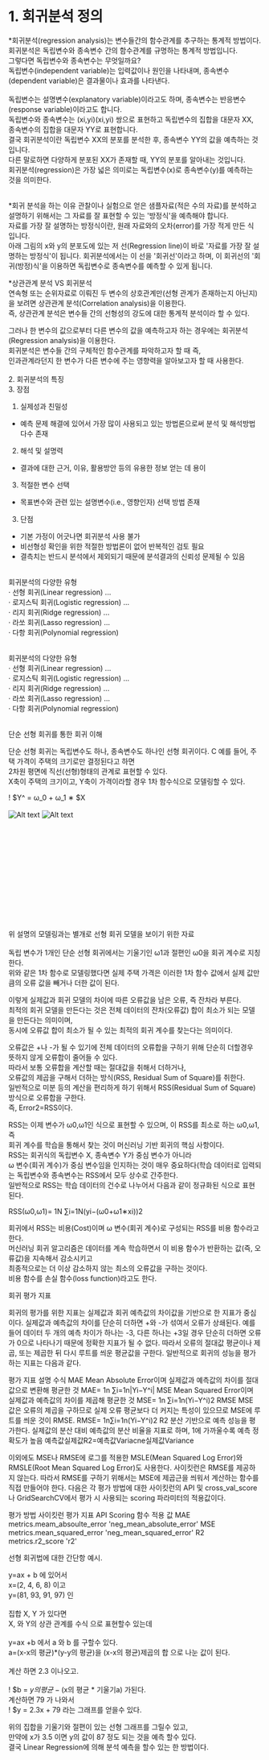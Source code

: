 

# 1. 회귀분석 정의

*회귀분석(regression analysis)는 변수들간의 함수관계를 추구하는 통계적 방법이다. <br>
회귀분석은 독립변수와 종속변수 간의 함수관계를 규명하는 통계적 방법입니다. <br>
그렇다면 독립변수와 종속변수는 무엇일까요? <br>
독립변수(independent variable)는 입력값이나 원인을 나타내며, 종속변수(dependent variable)은 결과물이나 효과를 나타낸다. <br>
<br>독립변수는 설명변수(explanatory variable)이라고도 하며, 종속변수는 반응변수(response variable)이라고도 합니다. <br>
독립변수와 종속변수는 (xi,yi)(xi,yi) 쌍으로 표현하고 독립변수의 집합을 대문자 XX, 종속변수의 집합을 대문자 YY로 표현합니다. <br>
결국 회귀분석이란 독립변수 XX의 분포를 분석한 후, 종속변수 YY의 값을 예측하는 것입니다. <br>
다른 말로하면 다양하게 분포된 XX가 존재할 때, YY의 분포를 알아내는 것입니다.<br>
회귀분석(regression)은 가장 넓은 의미로는 독립변수(x)로 종속변수(y)를 예측하는 것을 의미한다. <br>

<br>
*회귀 분석을 하는 이유
관찰이나 실험으로 얻은 샘플자료(적은 수의 자료)를 분석하고 설명하기 위해서는 그 자료를 잘 표현할 수 있는 '방정식'을 예측해야 합니다. <br>
자료를 가장 잘 설명하는 방정식이란, 원래 자료와의 오차(error)를 가장 적게 만든 식 입니다.<br>
아래 그림의 x와 y의 분포도에 있는 저 선(Regression line)이 바로 '자료를 가장 잘 설명하는 방정식'이 됩니다.
회귀분석에서는 이 선을 '회귀선'이라고 하며, 이 회귀선의 '회귀(방정)식'을 이용하면 독립변수로 종속변수를 예측할 수 있게 됩니다. <br>

*상관관계 분석 VS 회귀분석<br>
연속형 또는 순위자료로 이뤄진 두 변수의 상호관계만(선형 관계가 존재하는지 아닌지)을 보려면 상관관계 분석(Correlation analysis)을 이용한다. <br>
즉, 상관관계 분석은 변수들 간의 선형성의 강도에 대한 통계적 분석이라 할 수 있다.<br> 

그러나 한 변수의 값으로부터 다른 변수의 값을 예측하고자 하는 경우에는 회귀분석(Regression analysis)을 이용한다. <br>
회귀분석은 변수들 간의 구체적인 함수관계를 파악하고자 할 때 즉, <br>
인과관계라던지 한 변수가 다른 변수에 주는 영향력을 알아보고자 할 때 사용한다.<br>
<br>
2.  회귀분석의 특징<br>
3.  장점<br>
1)  실제성과 친밀성<br>
-  예측 문제 해결에 있어서 가장 많이 사용되고 있는 방법론으로써 분석 및 해석방법 다수 존재<br>
2)  해석 및 설명력<br>
-  결과에 대한 근거, 이유, 활용방안 등의 유용한 정보 얻는 데 용이<br>
3)  적절한 변수 선택<br>
-  목표변수와 관련 있는 설명변수(i.e., 영향인자) 선택 방법 존재<br>
3.  단점<br>
-  기본 가정이 어긋나면 회귀분석 사용 불가<br>
-  비선형성 확인을 위한 적절한 방법론이 없어 반복적인 검토 필요<br>
-  결측치는 반드시 분석에서 제외되기 때문에 분석결과의 신뢰성 문제될 수 있음<br>
<br>
회귀분석의 다양한 유형<br>
·         선형 회귀(Linear regression) ...<br>
·         로지스틱 회귀(Logistic regression) ...<br>
·         리지 회귀(Ridge regression) ...<br>
·         라쏘 회귀(Lasso regression) ...<br>
·         다항 회귀(Polynomial regression) <br><br>

회귀분석의 다양한 유형<br>
·         선형 회귀(Linear regression) ...<br>
·         로지스틱 회귀(Logistic regression) ...<br>
·         리지 회귀(Ridge regression) ...<br>
·         라쏘 회귀(Lasso regression) ...<br>
·         다항 회귀(Polynomial regression)  <br><br>

단순 선형 회귀를 통한 회귀 이해<br>

단순 선형 회귀는 독립변수도 하나, 종속변수도 하나인 선형 회귀이다. C
예를 들어, 주택 가격이 주택의 크기로만 결정된다고 하면 <br>
2차원 평면에 직선(선형)형태의 관계로 표현할 수 있다. <br>
X축이 주택의 크기이고, Y축이 가격이라할 경우 1차 함수식으로 모델링할 수 있다.
 
! $Y^ = ω_0 + ω_1 ∗ $X <br>
<br>![Alt text](/path/to/img.jpg)
![Alt text](/path/to/img.jpg "Optional title")
<br>
<br>
<br>
<br>
<br>
<br>
<br>
<br>
<br>
<br>
<br>
<br>
<br>

위 설명의 모델링과는 별개로 선형 회귀 모델을 보이기 위한 자료 <br><br>
 독립 변수가 1개인 단순 선형 회귀에서는 기울기인 ω1과 절편인 ω0을 회귀 계수로 지칭한다. <br>
위와 같은 1차 함수로 모델링했다면 실제 주택 가격은 이러한 1차 함수 값에서 실제 값만큼의 오류 값을 빼거나 더한 값이 된다.<br>
 
이렇게 실제값과 회귀 모델의 차이에 따른 오류값을 남은 오류, 즉 잔차라 부른다. <br>
최적의 회귀 모델을 만든다는 것은 전체 데이터의 잔차(오류값) 합이 최소가 되는 모델을 만든다는 의미이며, <br>
동시에 오류값 합이 최소가 될 수 있는 최적의 회귀 계수를 찾는다는 의미이다.
 
오류값은 +나 -가 될 수 있기에 전체 데이터의 오류합을 구하기 위해 단순히 더할경우 뜻하지 않게 오류합이 줄어들 수 있다. <br>
따라서 보통 오류합을 계산할 때는 절대값을 취해서 더하거나, <br>
오류값의 제곱을 구해서 더하는 방식(RSS, Residual Sum of Square)를 취한다. <br>
일반적으로 미분 등의 계산을 편리하게 하기 위해서 RSS(Residual Sum of Square) 방식으로 오류합을 구한다. <br>
즉, Error2=RSS이다.<br>
 
RSS는 이제 변수가 ω0,ω1인 식으로 표현할 수 있으며, 이 RSS를 최소로 하는 ω0,ω1, 즉 <br>
회귀 계수를 학습을 통해서 찾는 것이 머신러닝 기반 회귀의 핵심 사항이다. <br>
RSS는 회귀식의 독립변수 X, 종속변수 Y가 중심 변수가 아니라 <br>
ω 변수(회귀 계수)가 중심 변수임을 인지하는 것이 매우 중요하다(학습 데이터로 입력되는 독립변수와 종속변수는 RSS에서 모두 상수로 간주한다. <br>
일반적으로 RSS는 학습 데이터의 건수로 나누어서 다음과 같이 정규화된 식으로 표현된다.<br>
 
RSS(ω0,ω1)= 1N ∑i=1N(yi−(ω0+ω1∗xi))2
 
회귀에서 RSS는 비용(Cost)이며 ω 변수(회귀 계수)로 구성되는 RSS를 비용 함수라고 한다. <br>
머신러닝 회귀 알고리즘은 데이터를 계속 학습하면서 이 비용 함수가 반환하는 값(즉, 오류값)을 지속해서 감소시키고 <br>
최종적으로는 더 이상 감소하지 않는 최소의 오류값을 구하는 것이다. <br>
비용 함수를 손실 함수(loss function)라고도 한다.<br>
 
회귀 평가 지표<br>

회귀의 평가를 위한 지표는 실제값과 회귀 예측값의 차이값을 기반으로 한 지표가 중심이다. 실제값과 예측값의 차이를 단순히 더하면 +와 -가 섞여서 오류가 상쇄된다. 예를 들어 데이터 두 개의 예측 차이가 하나는 -3, 다른 하나는 +3일 경우 단순히 더하면 오류가 0으로 나타나기 때문에 정확한 지표가 될 수 없다. 따라서 오류의 절대값 평균이나 제곱, 또는 제곱한 뒤 다시 루트를 씌운 평균값을 구한다. 일반적으로 회귀의 성능을 평가하는 지표는 다음과 같다.
 
평가 지표
설명
수식
MAE
Mean Absolute Error이며 실제값과 예측값의 차이를 절대값으로 변환해 평균한 것
MAE= 1n ∑i=1n|Yi−Y^i|
MSE
Mean Squared Error이며 실제값과 예측값의 차이를 제곱해 평균한 것
MSE= 1n ∑i=1n(Yi−Y^i)2
RMSE
MSE 값은 오류의 제곱을 구하므로 실제 오류 평균보다 더 커지는 특성이 있으므로 MSE에 루트를 씌운 것이 RMSE.
RMSE= 1n∑i=1n(Yi−Y^i)2
R2
분산 기반으로 예측 성능을 평가한다. 실제값의 분산 대비 예측값의 분산 비율을 지표로 하며, 1에 가까울수록 예측 정확도가 높음
예측값실제값R2=예측값Variacne실제값Variance

 
이외에도 MSE나 RMSE에 로그를 적용한 MSLE(Mean Squared Log Error)와 RMSLE(Root Mean Squared Log Error)도 사용한다. 사이킷런은 RMSE를 제공하지 않는다. 따라서 RMSE를 구하기 위해서는 MSE에 제곱근을 씌워서 계산하는 함수를 직접 만들어야 한다. 다음은 각 평가 방법에 대한 사이킷런의 API 및 cross_val_score나 GridSearchCV에서 평가 시 사용되는 scoring 파라미터의 적용값이다.
 
평가 방법
사이킷런 평가 지표 API
Scoring 함수 적용 값
MAE
metrics.meam_absoulte_error
'neg_mean_absolute_error'
MSE
metrics.mean_squared_error
'neg_mean_squared_error'
R2
metrics.r2_score
'r2'



선형 회귀법에 대한 간단항 예시.

y=ax + b 에 있어서 <br>
x=(2, 4, 6, 8) 이고 <br>
y=(81, 93, 91, 97) 인 <br>
<br>
집합 X, Y 가 있다면 <br>
X, 와 Y의 상관 관계를 수식 으로 표현할수 있는데 <br><br>
y=ax +b 에서 a 와 b 를 구할수 있다.<br>
a=(x-x의 평균)*(y-y의 평균)을  (x-x의 평균)제곱의 합  으로 나눈 값이 된다.<br><br>
계산 하면 2.3 이나오고.<br><br>
! $b = $y의 평균 - ($x의 평균 * 기울기a) 가된다.<br>
계산하면 79 가 나와서<br>
! $y = 2.3x + 79 라는 그래프를 얻을수 있다.<br>

위의 집합을 기울기와 절편이 있는 선형 그래프를 그릴수 있고,<br>
만약에 x가 3.5 이면 y의 값이  87 정도 되는 것을 예측 할수 있다.<br>
결국 Linear Regression에 의해 분석 예측을 할수 있는 한 방법이다. <br>





